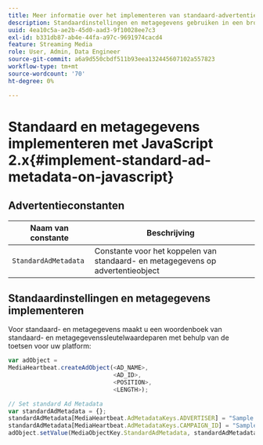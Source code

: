 ```yaml
---
title: Meer informatie over het implementeren van standaard-advertentiemetagegevens met JavaScript 2.x
description: Standaardinstellingen en metagegevens gebruiken in een browser voor het bijhouden van advertenties met JavaScript 2.x-apps.
uuid: 4ea10c5a-ae2b-45d0-aad3-9f10028ee7c3
exl-id: b331db87-ab4e-44fa-a97c-9691974cacd4
feature: Streaming Media
role: User, Admin, Data Engineer
source-git-commit: a6a9d550cbdf511b93eea132445607102a557823
workflow-type: tm+mt
source-wordcount: '70'
ht-degree: 0%

---
```


# Standaard en metagegevens implementeren met JavaScript 2.x{#implement-standard-ad-metadata-on-javascript}

## Advertentieconstanten

| Naam van constante | Beschrijving   |
|---|---|
| `StandardAdMetadata` | Constante voor het koppelen van standaard- en metagegevens op advertentieobject |

## Standaardinstellingen en metagegevens implementeren

Voor standaard- en metagegevens maakt u een woordenboek van standaard- en metagegevenssleutelwaardeparen met behulp van de toetsen voor uw platform:

```js
var adObject =  
MediaHeartbeat.createAdObject(<AD_NAME>,  
                              <AD_ID>,  
                              <POSITION>,  
                              <LENGTH>);

// Set standard Ad Metadata
var standardAdMetadata = {};
standardAdMetadata[MediaHeartbeat.AdMetadataKeys.ADVERTISER] = "Sample Advertiser";
standardAdMetadata[MediaHeartbeat.AdMetadataKeys.CAMPAIGN_ID] = "Sample Campaign";
adObject.setValue(MediaObjectKey.StandardAdMetadata, standardAdMetadata);
```
